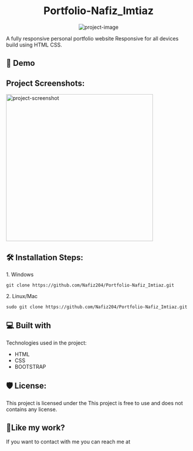 <h1 align="center" id="title">Portfolio-Nafiz_Imtiaz</h1>

<p align="center"><img src="https://github.com/Nafiz204/Portfolio-Nafiz_Imtiaz" alt="project-image"></p>

<p id="description">A fully responsive personal portfolio website Responsive for all devices build using HTML CSS.</p>

<h2>🚀 Demo</h2>

<h2>Project Screenshots:</h2>

<img src="https://github.com/Nafiz204/Portfolio-Nafiz_Imtiaz/blob/main/images/ScreenShot%201.PNG" alt="project-screenshot" width="400" height="400/">

<h2>🛠️ Installation Steps:</h2>

<p>1. Windows</p>

```
git clone https://github.com/Nafiz204/Portfolio-Nafiz_Imtiaz.git
```

<p>2. Linux/Mac</p>

```
sudo git clone https://github.com/Nafiz204/Portfolio-Nafiz_Imtiaz.git
```

  
  
<h2>💻 Built with</h2>

Technologies used in the project:

*   HTML
*   CSS
*   BOOTSTRAP

<h2>🛡️ License:</h2>

This project is licensed under the This project is free to use and does not contains any license.

<h2>💖Like my work?</h2>

If you want to contact with me you can reach me at
